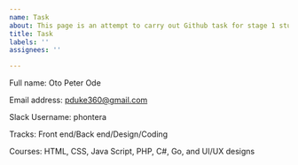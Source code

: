 ```yaml
---
name: Task
about: This page is an attempt to carry out Github task for stage 1 students on start.ng
title: Task
labels: ''
assignees: ''

---
```


Full name: Oto Peter Ode

Email address: pduke360@gmail.com

Slack Username: phontera

Tracks: Front end/Back end/Design/Coding

Courses: HTML, CSS, Java Script, PHP, C#, Go, and UI/UX designs
